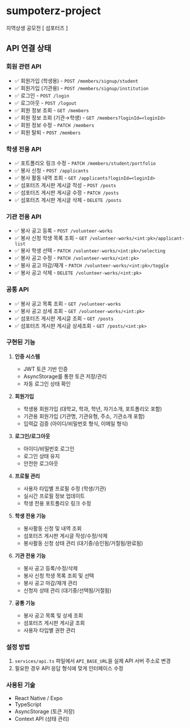 
# sumpoterz-project
지역상생 공모전 [ 섬포터즈 ]

## API 연결 상태

### 회원 관련 API
- ✅ 회원가입 (학생용) - `POST /members/signup/student`
- ✅ 회원가입 (기관용) - `POST /members/signup/institution`
- ✅ 로그인 - `POST /login`
- ✅ 로그아웃 - `POST /logout`
- ✅ 회원 정보 조회 - `GET /members`
- ✅ 회원 정보 조회 (기관→학생) - `GET /members?loginId=<loginId>`
- ✅ 회원 정보 수정 - `PATCH /members`
- ✅ 회원 탈퇴 - `POST /members`

### 학생 전용 API
- ✅ 포트폴리오 링크 수정 - `PATCH /members/student/portfolio`
- ✅ 봉사 신청 - `POST /applicants`
- ✅ 봉사 활동 내역 조회 - `GET /applicants?loginId=<loginId>`
- ✅ 섬포터즈 게시판 게시글 작성 - `POST /posts`
- ✅ 섬포터즈 게시판 게시글 수정 - `PATCH /posts`
- ✅ 섬포터즈 게시판 게시글 삭제 - `DELETE /posts`

### 기관 전용 API
- ✅ 봉사 공고 등록 - `POST /volunteer-works`
- ✅ 봉사 신청 학생 목록 조회 - `GET /volunteer-works/<int:pk>/applicant-list`
- ✅ 봉사 학생 선택 - `PATCH /volunteer-works/<int:pk>/selecting`
- ✅ 봉사 공고 수정 - `PATCH /volunteer-works/<int:pk>`
- ✅ 봉사 공고 마감/재개 - `PATCH /volunteer-works/<int:pk>/toggle`
- ✅ 봉사 공고 삭제 - `DELETE /volunteer-works/<int:pk>`

### 공통 API
- ✅ 봉사 공고 목록 조회 - `GET /volunteer-works`
- ✅ 봉사 공고 상세 조회 - `GET /volunteer-works/<int:pk>`
- ✅ 섬포터즈 게시판 게시글 조회 - `GET /posts`
- ✅ 섬포터즈 게시판 게시글 상세조회 - `GET /posts/<int:pk>`

### 구현된 기능
1. **인증 시스템**
   - JWT 토큰 기반 인증
   - AsyncStorage를 통한 토큰 저장/관리
   - 자동 로그인 상태 확인

2. **회원가입**
   - 학생용 회원가입 (대학교, 학과, 학년, 자기소개, 포트폴리오 포함)
   - 기관용 회원가입 (기관명, 기관유형, 주소, 기관소개 포함)
   - 입력값 검증 (아이디/비밀번호 형식, 이메일 형식)

3. **로그인/로그아웃**
   - 아이디/비밀번호 로그인
   - 로그인 상태 유지
   - 안전한 로그아웃

4. **프로필 관리**
   - 사용자 타입별 프로필 수정 (학생/기관)
   - 실시간 프로필 정보 업데이트
   - 학생 전용 포트폴리오 링크 수정

5. **학생 전용 기능**
   - 봉사활동 신청 및 내역 조회
   - 섬포터즈 게시판 게시글 작성/수정/삭제
   - 봉사활동 신청 상태 관리 (대기중/승인됨/거절됨/완료됨)

6. **기관 전용 기능**
   - 봉사 공고 등록/수정/삭제
   - 봉사 신청 학생 목록 조회 및 선택
   - 봉사 공고 마감/재개 관리
   - 신청자 상태 관리 (대기중/선택됨/거절됨)

7. **공통 기능**
   - 봉사 공고 목록 및 상세 조회
   - 섬포터즈 게시판 게시글 조회
   - 사용자 타입별 권한 관리

### 설정 방법
1. `services/api.ts` 파일에서 `API_BASE_URL`을 실제 API 서버 주소로 변경
2. 필요한 경우 API 응답 형식에 맞게 인터페이스 수정

### 사용된 기술
- React Native / Expo
- TypeScript
- AsyncStorage (토큰 저장)
- Context API (상태 관리)

